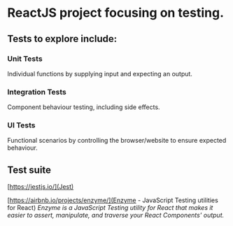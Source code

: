 # ReactJS project focusing on testing.

## Tests to explore include:

### Unit Tests
Individual functions by supplying input and expecting an output.


### Integration Tests
Component behaviour testing, including side effects.


### UI Tests
Functional scenarios by controlling the browser/website to ensure expected behaviour.


## Test suite

[https://jestjs.io/](Jest)


[https://airbnb.io/projects/enzyme/](Enzyme - JavaScript Testing utilities for React)
*Enzyme is a JavaScript Testing utility for React that makes it easier to assert, manipulate, and traverse your React Components' output.* 